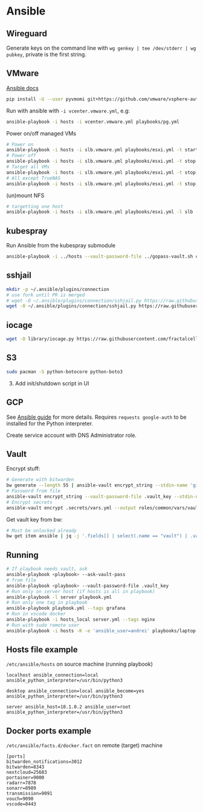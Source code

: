 # Ansible

## Wireguard

Generate keys on the command line with `wg genkey | tee /dev/stderr | wg pubkey`, private is the first string.

## VMware

[Ansible docs](https://docs.ansible.com/ansible/latest/collections/community/vmware/vmware_vm_inventory_inventory.html)

```sh
pip install -U --user pyvmomi git+https://github.com/vmware/vsphere-automation-sdk-python.git
```

Run with ansible with `-i vcenter.vmware.yml`, e.g:

```sh
ansible-playbook -i hosts -i vcenter.vmware.yml playbooks/pg.yml
```

Power on/off managed VMs

```sh
# Power on
ansible-playbook -i hosts -i slb.vmware.yml playbooks/esxi.yml -t start
# Power off
ansible-playbook -i hosts -i slb.vmware.yml playbooks/esxi.yml -t stop
# Target all VMs
ansible-playbook -i hosts -i slb.vmware.yml playbooks/esxi.yml -t stop,all_guests
# All except TrueNAS
ansible-playbook -i hosts -i slb.vmware.yml playbooks/esxi.yml -t stop,all_guests -l '!TrueNAS'
```

(un)mount NFS

```sh
# targetting one host
ansible-playbook -i hosts -i slb.vmware.yml playbooks/esxi.yml -l slb -t mount
```

## kubespray

Run Ansible from the kubespray submodule

```sh
ansible-playbook -i ../hosts --vault-password-file ../gopass-vault.sh cluster.yml
```

## sshjail

```sh
mkdir -p ~/.ansible/plugins/connection
# use fork until PR is merged
# wget -O ~/.ansible/plugins/connection/sshjail.py https://raw.githubusercontent.com/austinhyde/ansible-sshjail/master/sshjail.py
wget -O ~/.ansible/plugins/connection/sshjail.py https://raw.githubusercontent.com/nerzhul/ansible-sshjail/patch-1/sshjail.py
```

## iocage

```sh
wget -O library/iocage.py https://raw.githubusercontent.com/fractalcells/ansible-iocage/master/iocage.py
```

## S3

```sh
sudo pacman -S python-botocore python-boto3

```

3. Add init/shutdown script in UI

## GCP

See [Ansible guide](https://docs.ansible.com/ansible/latest/scenario_guides/guide_gce.html) for more details.
Requires `requests google-auth` to be installed for the Python interpreter.

Create service account with DNS Administrator role.

## Vault

Encrypt stuff:

```sh
# Generate with bitwarden
bw generate --length 55 | ansible-vault encrypt_string --stdin-name 'gitea_secret_key'
# Password from file
ansible-vault encrypt_string --vault-password-file .vault_key --stdin-name 'gitea_secret_key'
# Encrypt secrets
ansible-vault encrypt .secrets/vars.yml --output roles/common/vars/vault.yml
```

Get vault key from bw:

```sh
# Must be unlocked already
bw get item ansible | jq -j '.fields[] | select(.name == "vault") | .value' > .vault_key
```

## Running

```sh
# If playbook needs vault, ask
ansible-playbook <playbook> --ask-vault-pass
# from file
ansible-playbook <playbook> --vault-password-file .vault_key
# Run only on server host (if hosts is all in playbook)
ansible-playbook -l server playbook.yml
# Run only one tag in playbook
ansible-playbook playbook.yml --tags grafana
# Run in vscode docker
ansible-playbook -i hosts_local server.yml --tags nginx
# Run with sudo remote user
ansible-playbook -i hosts -K -e 'ansible_user=andrei' playbooks/laptop.yml --diff --check --tags laptop
```

## Hosts file example
`/etc/ansible/hosts` on source machine (running playbook)
```
localhost ansible_connection=local ansible_python_interpreter=/usr/bin/python3

desktop ansible_connection=local ansible_become=yes ansible_python_interpreter=/usr/bin/python3

server ansible_host=10.1.0.2 ansible_user=root ansible_python_interpreter=/usr/bin/python3
```

## Docker ports example
`/etc/ansible/facts.d/docker.fact` on remote (target) machine
```
[ports]
bitwarden_notifications=3012
bitwarden=8343
nextcloud=25683
portainer=9000
radarr=7878
sonarr=8989
transmission=9091
vouch=9090
vscode=8443
```
